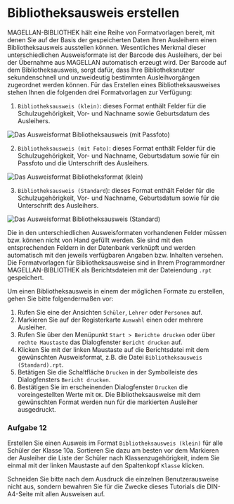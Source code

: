 # Bibliotheksausweis erstellen

MAGELLAN-BIBLIOTHEK hält eine Reihe von Formatvorlagen bereit, mit denen Sie auf der Basis der gespeicherten Daten Ihren Ausleihern einen Bibliotheksausweis ausstellen können. Wesentliches Merkmal dieser unterschiedlichen Ausweisformate ist der Barcode des Ausleihers, der bei der Übernahme aus MAGELLAN automatisch erzeugt wird. Der Barcode auf dem Bibliotheksausweis, sorgt dafür, dass Ihre Bibliotheksnutzer sekundenschnell und unzweideutig bestimmten Ausleihvorgängen zugeordnet werden können. Für das Erstellen eines Bibliotheksausweises stehen Ihnen die folgenden drei Formatvorlagen zur Verfügung:

1. `Bibliotheksausweis (klein)`: dieses Format enthält Felder für die Schulzugehörigkeit, Vor- und Nachname sowie Geburtsdatum des Ausleihers.

![Das Ausweisformat `Bibliotheksausweis (mit Passfoto)`](/assets/images/bibliothek/rpt.png)

2. `Bibliotheksausweis (mit Foto)`: dieses Format enthält Felder für die Schulzugehörigkeit, Vor- und Nachname, Geburtsdatum sowie für ein Passfoto und die Unterschrift des Ausleihers.

![Das Ausweisformat `Bibliotheksformat (klein)`](/assets/images/bibliothek/rpt3.png)

3. `Bibliotheksausweis (Standard`): dieses Format enthält Felder für die Schulzugehörigkeit, Vor- und Nachname, Geburtsdatum sowie für die Unterschrift des Ausleihers.

![Das Ausweisformat `Bibliotheksausweis (Standard)`](/assets/images/bibliothek/rpt2.png)

Die in den unterschiedlichen Ausweisformaten vorhandenen Felder müssen bzw. können nicht von Hand gefüllt werden. Sie sind mit den entsprechenden Feldern in der Datenbank verknüpft und werden automatisch mit den jeweils verfügbaren Angaben bzw. Inhalten versehen. Die Formatvorlagen für Bibliotheksausweise sind in Ihrem Programmordner MAGELLAN-BIBLIOTHEK als Berichtsdateien mit der Dateiendung `.rpt` gespeichert.

Um einen Bibliotheksausweis in einem der möglichen Formate zu erstellen, gehen Sie bitte folgendermaßen vor:

1. Rufen Sie eine der Ansichten `Schüler`, `Lehrer` oder `Personen` auf.
2. Markieren Sie auf der Registerkarte `Auswahl` einen oder mehrere Ausleiher.
3. Rufen Sie über den Menüpunkt `Start > Berichte drucken` oder über `rechte Maustaste` das Dialogfenster `Bericht drucken` auf.
4. Klicken Sie mit der linken Maustaste auf die Berichtsdatei mit dem gewünschten Ausweisformat, z.B. die Datei `Bibliotheksausweis (Standard).rpt`.
5. Betätigen Sie die Schaltfläche `Drucken` in der Symbolleiste des Dialogfensters `Bericht drucken`.
6. Bestätigen Sie im erscheinenden Dialogfenster `Drucken` die voreingestellten Werte mit `OK`.
Die Bibliotheksausweise mit dem gewünschten Format werden nun für die markierten Ausleiher ausgedruckt.

### Aufgabe 12

Erstellen Sie einen Ausweis im Format `Bibliotheksausweis (klein)` für alle Schüler der Klasse 10a. Sortieren Sie dazu am besten vor dem Markieren der Ausleiher die Liste der Schüler nach Klassenzugehörigkeit, indem Sie einmal mit der linken Maustaste auf den Spaltenkopf `Klasse` klicken.

Schneiden Sie bitte nach dem Ausdruck die einzelnen Benutzerausweise nicht aus, sondern bewahren Sie für die Zwecke dieses Tutorials die DIN-A4-Seite mit allen Ausweisen auf.
